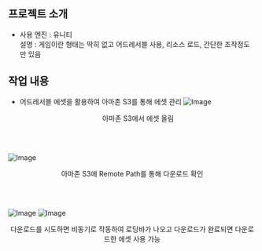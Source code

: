 ## 프로젝트 소개

- 사용 엔진 : 유니티<br>
설명 : 게임이란 형태는 딱히 없고 어드레서블 사용, 리소스 로드, 간단한 조작정도만 있음

## 작업 내용
- 어드레서블 에셋을 활용하여 아마존 S3를 통해 에셋 관리
![Image](https://github.com/user-attachments/assets/eae8d1a9-081d-4cd1-b9f3-96e8968cb2ed)
<br><p align="center">아마존 S3에서 에셋 올림</p><br><br>

![Image](https://github.com/user-attachments/assets/f10a893f-1b24-4616-8e95-c8e4673794f7)
<br><p align="center">아마존 S3에 Remote Path를 통해 다운로드 확인</p><br><br>

![Image](https://github.com/user-attachments/assets/068372c1-887e-46cc-83ba-da8d23cf6521)
![Image](https://github.com/user-attachments/assets/52d7de91-5e1a-42f3-8baa-4d00272c212b)
<br><p align="center">다운로드를 시도하면 비동기로 작동하여 로딩바가 나오고 다운로드가 완료되면 다운로드한 에셋 사용 가능</p><br><br>
